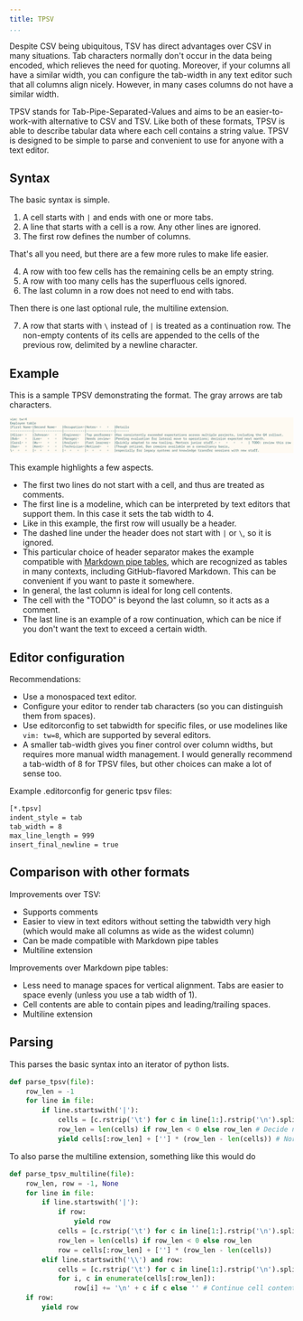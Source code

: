 ```yaml
---
title: TPSV
...
```


Despite CSV being ubiquitous, TSV has direct advantages over CSV in many situations.
Tab characters normally don't occur in the data being encoded, which relieves the need for quoting.
Moreover, if your columns all have a similar width, you can configure the tab-width in any text editor such that all columns align nicely.
However, in many cases columns do not have a similar width.

TPSV stands for Tab-Pipe-Separated-Values and aims to be an easier-to-work-with alternative to CSV and TSV.
Like both of these formats, TPSV is able to describe tabular data where each cell contains a string value.
TPSV is designed to be simple to parse and convenient to use for anyone with a text editor.

## Syntax
The basic syntax is simple.

1. A cell starts with `|` and ends with one or more tabs.
2. A line that starts with a cell is a row. Any other lines are ignored.
3. The first row defines the number of columns.

That's all you need, but there are a few more rules to make life easier.

4. A row with too few cells has the remaining cells be an empty string.
5. A row with too many cells has the superfluous cells ignored.
6. The last column in a row does not need to end with tabs.

Then there is one last optional rule, the multiline extension.

7. A row that starts with `\` instead of `|` is treated as a continuation row.
   The non-empty contents of its cells are appended to the cells of the previous row, delimited by a newline character.

## Example
This is a sample TPSV demonstrating the format.
The gray arrows are tab characters.

![](tpsv.png)

This example highlights a few aspects.

- The first two lines do not start with a cell, and thus are treated as comments. 
- The first line is a modeline, which can be interpreted by text editors that support them. 
  In this case it sets the tab width to 4.
- Like in this example, the first row will usually be a header.
- The dashed line under the header does not start with `|` or `\`, so it is ignored.
- This particular choice of header separator makes the example compatible with [Markdown pipe tables](https://www.markdownguide.org/extended-syntax/#tables), which are recognized as tables in many contexts, including GitHub-flavored Markdown.
  This can be convenient if you want to paste it somewhere.
- In general, the last column is ideal for long cell contents.
- The cell with the "TODO" is beyond the last column, so it acts as a comment.
- The last line is an example of a row continuation, which can be nice if you don't want the text to exceed a certain width.

## Editor configuration

Recommendations:

- Use a monospaced text editor.
- Configure your editor to render tab characters (so you can distinguish them from spaces).
- Use editorconfig to set tabwidth for specific files, or use modelines like `vim: tw=8`, which are supported by several editors.
- A smaller tab-width gives you finer control over column widths, but requires more manual width management.
  I would generally recommend a tab-width of 8 for TPSV files, but other choices can make a lot of sense too.

Example .editorconfig for generic tpsv files:

```
[*.tpsv]
indent_style = tab
tab_width = 8
max_line_length = 999
insert_final_newline = true
```

## Comparison with other formats

Improvements over TSV:

- Supports comments
- Easier to view in text editors without setting the tabwidth very high
  (which would make all columns as wide as the widest column)
- Can be made compatible with Markdown pipe tables
- Multiline extension

Improvements over Markdown pipe tables:

- Less need to manage spaces for vertical alignment. Tabs are easier to space evenly (unless you use a tab width of 1).
- Cell contents are able to contain pipes and leading/trailing spaces.
- Multiline extension

## Parsing

This parses the basic syntax into an iterator of python lists.

```python
def parse_tpsv(file):
    row_len = -1
    for line in file:
        if line.startswith('|'):
            cells = [c.rstrip('\t') for c in line[1:].rstrip('\n').split('\t|')]
            row_len = len(cells) if row_len < 0 else row_len # Decide number of columns
            yield cells[:row_len] + [''] * (row_len - len(cells)) # Normalize row size
```

To also parse the multiline extension, something like this would do

```python
def parse_tpsv_multiline(file):
    row_len, row = -1, None
    for line in file:
        if line.startswith('|'):
            if row:
                yield row
            cells = [c.rstrip('\t') for c in line[1:].rstrip('\n').split('\t|')]
            row_len = len(cells) if row_len < 0 else row_len
            row = cells[:row_len] + [''] * (row_len - len(cells))
        elif line.startswith('\\') and row:
            cells = [c.rstrip('\t') for c in line[1:].rstrip('\n').split('\t|')]
            for i, c in enumerate(cells[:row_len]):
                row[i] += '\n' + c if c else '' # Continue cell content if needed
    if row:
        yield row
```

